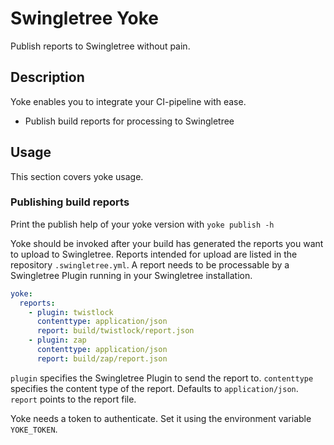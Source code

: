 # Swingletree Yoke

Publish reports to Swingletree without pain.

## Description

Yoke enables you to integrate your CI-pipeline with ease.

* Publish build reports for processing to Swingletree

## Usage

This section covers yoke usage.

### Publishing build reports

Print the publish help of your yoke version with `yoke publish -h`

Yoke should be invoked after your build has generated the reports you want to upload to Swingletree.
Reports intended for upload are listed in the repository `.swingletree.yml`. A report needs to be processable by a
Swingletree Plugin running in your Swingletree installation.

```yaml
yoke:
  reports:
    - plugin: twistlock
      contenttype: application/json
      report: build/twistlock/report.json
    - plugin: zap
      contenttype: application/json
      report: build/zap/report.json
```

`plugin` specifies the Swingletree Plugin to send the report to. `contenttype` specifies the content type of the report. Defaults to `application/json`.
`report` points to the report file.

Yoke needs a token to authenticate. Set it using the environment variable `YOKE_TOKEN`.

